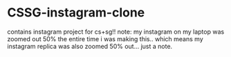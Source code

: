 # CSSG-instagram-clone
contains instagram project for cs+sg!! 
note: my instagram on my laptop was zoomed out 50% the entire time i was making this.. which means my instagram replica was also zoomed 50% out... just a note. 
